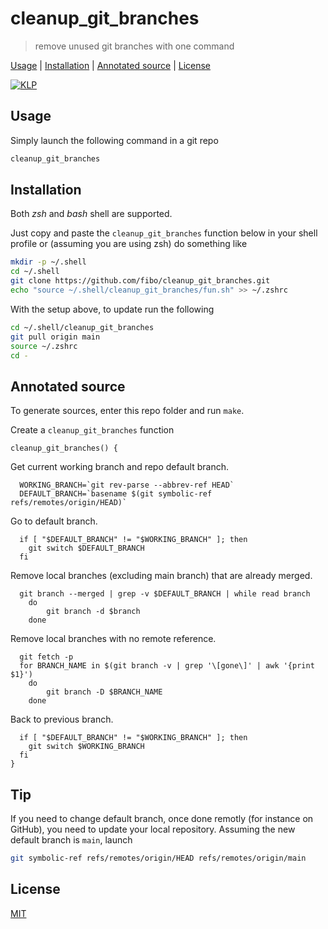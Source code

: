 # cleanup_git_branches

> remove unused git branches with one command

[Usage](#usage) |
[Installation](#installation) |
[Annotated source](#annotated-source) |
[License](#license)

[![KLP](https://fibo.github.io/svg/klp-badge.svg)](https://fibo.github.io/kiss-literate-programming)

## Usage

Simply launch the following command in a git repo

```sh
cleanup_git_branches
```

## Installation

Both *zsh* and *bash* shell are supported.

Just copy and paste the `cleanup_git_branches` function below in your shell profile or (assuming you are using zsh) do something like

```sh
mkdir -p ~/.shell
cd ~/.shell
git clone https://github.com/fibo/cleanup_git_branches.git
echo "source ~/.shell/cleanup_git_branches/fun.sh" >> ~/.zshrc
```

With the setup above, to update run the following

```sh
cd ~/.shell/cleanup_git_branches
git pull origin main
source ~/.zshrc
cd -
```

## Annotated source

To generate sources, enter this repo folder and run `make`.

Create a `cleanup_git_branches` function

    cleanup_git_branches() {

Get current working branch and repo default branch.

      WORKING_BRANCH=`git rev-parse --abbrev-ref HEAD`
      DEFAULT_BRANCH=`basename $(git symbolic-ref refs/remotes/origin/HEAD)`

Go to default branch.

      if [ "$DEFAULT_BRANCH" != "$WORKING_BRANCH" ]; then
        git switch $DEFAULT_BRANCH
      fi

Remove local branches (excluding main branch) that are already merged.

      git branch --merged | grep -v $DEFAULT_BRANCH | while read branch
      	do
      		git branch -d $branch
      	done

Remove local branches with no remote reference.

      git fetch -p
      for BRANCH_NAME in $(git branch -v | grep '\[gone\]' | awk '{print $1}')
      	do
      		git branch -D $BRANCH_NAME
      	done

Back to previous branch.

      if [ "$DEFAULT_BRANCH" != "$WORKING_BRANCH" ]; then
        git switch $WORKING_BRANCH
      fi
    }


## Tip

If you need to change default branch, once done remotly (for instance on GitHub), you need
to update your local repository.
Assuming the new default branch is `main`, launch

```sh
git symbolic-ref refs/remotes/origin/HEAD refs/remotes/origin/main
```

## License

[MIT](https://fibo.github.io/mit-license)


